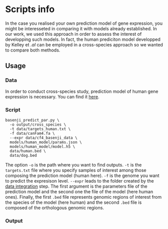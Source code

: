 # Scripts info
In the case you realised your own prediction model of gene expression, you might be interesseted in comparing it with models already established. 
In our work, we used this approach in order to assess the interest of developping such models. In fact, the human prediciton model developped by Kelley et *.al*
can be employed in a cross-species approach so we wanted to compare both methods.


## Usage

### Data
In order to conduct cross-species study, prediction model of human gene expression is necessary. You can find it [here](https://github.com/calico/basenji/tree/master/manuscripts/cross2020). 


### Script
```
basenji_predict_par.py \
  -o output/cross_species \
  -t data/targets_human.txt \
  -f data/canFam4.fa \
  --expr data/cf4_basenji_data \
  models/human_model/params.json \
  models/human_model/model.h5 \
  data/human.bed \
  data/dog.bed
```

The option `-o` is the path where you want to find outputs. `-t` is the `targets.txt` file where you specify samples of interest among those composing the prediction model (human here). `-f` is the genome you want to predict the expresison level. `--expr` leads to the folder created by the [data integration](https://github.com/ckergal/BLIMP#1-data-integration) step. The first argument is the parameters file of the prediction model and the second one the file of the model (here human ones). Finally, the first `.bed` file represents genomic regions of interest from the species of the model (here human) and the second `.bed` file is composed of the orthologous genomic regions.


### Output
